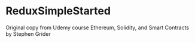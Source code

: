 # ReduxSimpleStarted
Original copy from Udemy course Ethereum, Solidity, and Smart Contracts by Stephen Grider
